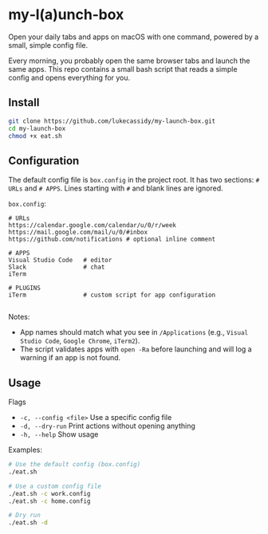 # my‑l(a)unch‑box

Open your daily tabs and apps on macOS with one command, powered by a small, simple config file.

Every morning, you probably open the same browser tabs and launch the same apps. This repo contains a small bash script that reads a simple config and opens everything for you.

## Install
```bash
git clone https://github.com/lukecassidy/my-launch-box.git
cd my-launch-box
chmod +x eat.sh
```

## Configuration
The default config file is `box.config` in the project root. It has two sections: `# URLs` and `# APPS`. Lines starting with `#` and blank lines are ignored.

`box.config`:
```text
# URLs
https://calendar.google.com/calendar/u/0/r/week
https://mail.google.com/mail/u/0/#inbox
https://github.com/notifications # optional inline comment

# APPS
Visual Studio Code   # editor
Slack                # chat
iTerm

# PLUGINS
iTerm                # custom script for app configuration


```

Notes:
- App names should match what you see in `/Applications` (e.g., `Visual Studio Code`, `Google Chrome`, `iTerm2`).
- The script validates apps with `open -Ra` before launching and will log a warning if an app is not found.

## Usage
Flags
- `-c, --config <file>`  Use a specific config file
- `-d, --dry-run`        Print actions without opening anything
- `-h, --help`           Show usage

Examples:
```bash
# Use the default config (box.config)
./eat.sh

# Use a custom config file
./eat.sh -c work.config
./eat.sh -c home.config

# Dry run
./eat.sh -d
```
